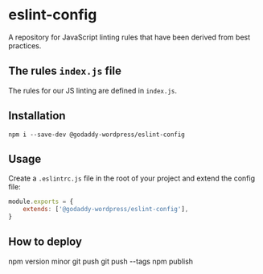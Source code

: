 # eslint-config

A repository for JavaScript linting rules that have been derived from best practices.

## The rules `index.js` file

The rules for our JS linting are defined in `index.js`.

## Installation

```
npm i --save-dev @godaddy-wordpress/eslint-config
```

## Usage

Create a `.eslintrc.js` file in the root of your project and extend the config file:

``` js
module.exports = {
	extends: ['@godaddy-wordpress/eslint-config'],
}
```

## How to deploy

npm version minor
git push
git push --tags
npm publish
